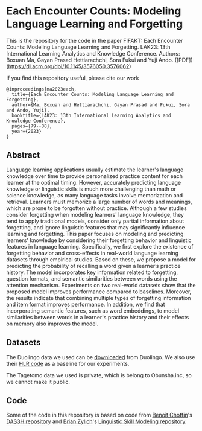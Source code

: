 
# Each Encounter Counts: Modeling Language Learning and Forgetting


This is the repository for the code in the paper FIFAKT: Each Encounter Counts: Modeling Language Learning and Forgetting. LAK23: 13th International Learning Analytics and Knowledge Conference. Authors: Boxuan Ma, Gayan Prasad Hettiarachchi, Sora Fukui and Yuji Ando. ([PDF])(https://dl.acm.org/doi/10.1145/3576050.3576062)

If you find this repository useful, please cite our work

```
@inproceedings{ma2023each,
  title={Each Encounter Counts: Modeling Language Learning and Forgetting},
  author={Ma, Boxuan and Hettiarachchi, Gayan Prasad and Fukui, Sora and Ando, Yuji},
  booktitle={LAK23: 13th International Learning Analytics and Knowledge Conference},
  pages={79--88},
  year={2023}
}
```

## Abstract 

Language learning applications usually estimate the learner's language knowledge over time to provide personalized practice content for each learner at the optimal timing. However, accurately predicting language knowledge or linguistic skills is much more challenging than math or science knowledge, as many language tasks involve memorization and retrieval. Learners must memorize a large number of words and meanings, which are prone to be forgotten without practice. Although a few studies consider forgetting when modeling learners' language knowledge, they tend to apply traditional models, consider only partial information about forgetting, and ignore linguistic features that may significantly influence learning and forgetting. This paper focuses on modeling and predicting learners' knowledge by considering their forgetting behavior and linguistic features in language learning. Specifically, we first explore the existence of forgetting behavior and cross-effects in real-world language learning datasets through empirical studies. Based on these, we propose a model for predicting the probability of recalling a word given a learner’s practice history. The model incorporates key information related to forgetting, question formats, and semantic similarities between words using the attention mechanism. Experiments on two real-world datasets show that the proposed model improves performance compared to baselines. Moreover, the results indicate that combining multiple types of forgetting information and item format improves performance. In addition, we find that incorporating semantic features, such as word embeddings, to model similarities between words in a learner's practice history and their effects on memory also improves the model.

## Datasets

The Duolingo data we used can be [downloaded](https://dataverse.harvard.edu/dataset.xhtml?persistentId=doi:10.7910/DVN/N8XJME) from Duolingo. We also use their [HLR code](https://github.com/duolingo/halflife-regression) as a baseline for our experiments. 

The Tagetomo data we used is private, which is belong to Obunsha.inc, so we cannot make it public.


## Code

Some of the code in this repository is based on code from [Benoît Choffin](https://github.com/BenoitChoffin)'s [DAS3H repository](https://github.com/BenoitChoffin/das3h) and [Brian Zylich](https://github.com/bzylich)'s [Linguistic Skill Modeling repository](https://github.com/bzylich/linguistic-skill-modeling).





